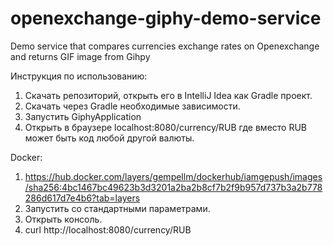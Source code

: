 # openexchange-giphy-demo-service
Demo service that compares currencies exchange rates on Openexchange and returns GIF image from Gihpy 

Инструкция по использованию:
1) Скачать репозиторий, открыть его в IntelliJ Idea как Gradle проект.
2) Скачать через Gradle необходимые зависимости.
3) Запустить GiphyApplication
4) Открыть в браузере localhost:8080/currency/RUB где вместо RUB может быть код любой другой валюты.

Docker:
1) https://hub.docker.com/layers/gempellm/dockerhub/iamgepush/images/sha256:4bc1467bc49623b3d3201a2ba2b8cf7b2f9b957d737b3a2b778286d617d7e4b6?tab=layers
2) Запустить со стандартными параметрами.
3) Открыть консоль.
4) curl http://localhost:8080/currency/RUB

